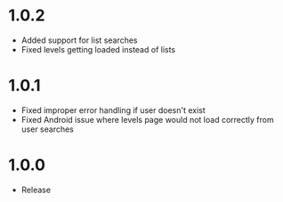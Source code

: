# 1.0.2
- Added support for list searches
- Fixed levels getting loaded instead of lists

# 1.0.1
- Fixed improper error handling if user doesn't exist
- Fixed Android issue where levels page would not load correctly from user searches

# 1.0.0
- Release
